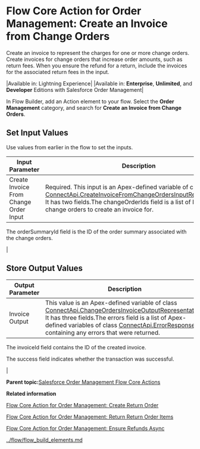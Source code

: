 # Flow Core Action for Order Management: Create an Invoice from Change Orders

Create an invoice to represent the charges for one or more change orders. Create invoices for change orders that increase order amounts, such as return fees. When you ensure the refund for a return, include the invoices for the associated return fees in the input.

|Available in: Lightning Experience|
|Available in: **Enterprise**, **Unlimited**, and **Developer** Editions with Salesforce Order Management|

In Flow Builder, add an Action element to your flow. Select the **Order Management** category, and search for **Create an Invoice from Change Orders**.

## Set Input Values

Use values from earlier in the flow to set the inputs.

|Input Parameter|Description|
|---------------|-----------|
|Create Invoice From Change Order Input|Required. This input is an Apex-defined variable of class [ConnectApi.CreateInvoiceFromChangeOrdersInputRepresentation](https://developer.salesforce.com/docs/atlas.en-us.apexcode.meta/apexcode/apex_connectapi_input_create_invoice_from_change_orders.htm). It has two fields.The changeOrderIds field is a list of IDs of the change orders to create an invoice for.

The orderSummaryId field is the ID of the order summary associated with the change orders.

|

## Store Output Values

|Output Parameter|Description|
|----------------|-----------|
|Invoice Output|This value is an Apex-defined variable of class [ConnectApi.ChangeOrdersInvoiceOutputRepresentation](https://developer.salesforce.com/docs/atlas.en-us.apexcode.meta/apexcode/apex_connectapi_output_change_orders_invoice_output.htm). It has three fields.The errors field is a list of Apex-defined variables of class [ConnectApi.​ErrorResponse](https://developer.salesforce.com/docs/atlas.en-us.apexcode.meta/apexcode/apex_connectapi_output_error_response.htm) containing any errors that were returned.

The invoiceId field contains the ID of the created invoice.

The success field indicates whether the transaction was successful.

|

**Parent topic:**[Salesforce Order Management Flow Core Actions](../flow/flow_ref_elements_om_actions_list.md)

**Related information**  


[Flow Core Action for Order Management: Create Return Order](../flow/flow_ref_elements_om_actions_create_return_order.md)

[Flow Core Action for Order Management: Return Return Order Items](../flow/flow_ref_elements_om_actions_return_return_order_items.md)

[Flow Core Action for Order Management: Ensure Refunds Async](../flow/flow_ref_elements_om_actions_ensure_refunds_async.md)

[../flow/flow\_build\_elements.md](../flow/flow_build_elements.md)

